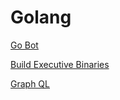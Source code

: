 # Golang

[Go Bot](Golang%206689ba0756ed4037a87287477559b077/Go%20Bot%20ad18f10048ea4a2889f82e96d63f0d30.md)

[Build Executive Binaries](Golang%206689ba0756ed4037a87287477559b077/Build%20Executive%20Binaries%20681597e561834612a6753b9d2b39ccb5.md)

[Graph QL](Golang%206689ba0756ed4037a87287477559b077/Graph%20QL%207ba83a0ba2fc43f4b9b27e02425edae1.md)
